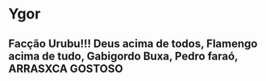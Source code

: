 # Ygor
## Facção Urubu!!! Deus acima de todos, Flamengo acima de tudo, Gabigordo Buxa, Pedro faraó, ARRASXCA GOSTOSO


